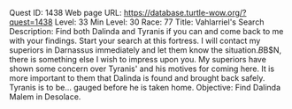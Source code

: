 Quest ID: 1438
Web page URL: https://database.turtle-wow.org/?quest=1438
Level: 33
Min Level: 30
Race: 77
Title: Vahlarriel's Search
Description: Find both Dalinda and Tyranis if you can and come back to me with your findings. Start your search at this fortress. I will contact my superiors in Darnassus immediately and let them know the situation.$B$B$N, there is something else I wish to impress upon you. My superiors have shown some concern over Tyranis' and his motives for coming here. It is more important to them that Dalinda is found and brought back safely. Tyranis is to be... gauged before he is taken home.
Objective: Find Dalinda Malem in Desolace.
